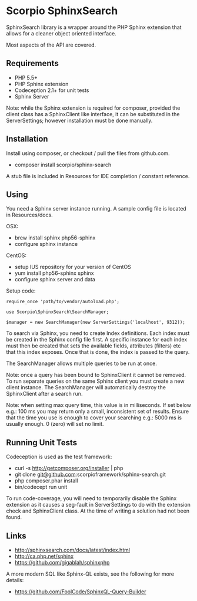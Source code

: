 Scorpio SphinxSearch
====================

SphinxSearch library is a wrapper around the PHP Sphinx extension that allows for a cleaner object oriented interface.

Most aspects of the API are covered.

Requirements
------------

 * PHP 5.5+
 * PHP Sphinx extension
 * Codeception 2.1+ for unit tests
 * Sphinx Server

Note: while the Sphinx extension is required for composer, provided the client class has a SphinxClient
like interface, it can be substituted in the ServerSettings; however installation must be done manually.

Installation
------------

Install using composer, or checkout / pull the files from github.com.

 * composer install scorpio/sphinx-search

A stub file is included in Resources for IDE completion / constant reference.

Using
-----

You need a Sphinx server instance running. A sample config file is located in Resources/docs.

OSX:

 * brew install sphinx php56-sphinx
 * configure sphinx instance

CentOS:

 * setup IUS repository for your version of CentOS
 * yum install php56-sphinx sphinx
 * configure sphinx server and data

Setup code:

    require_once 'path/to/vendor/autoload.php';

    use Scorpio\SphinxSearch\SearchManager;

    $manager = new SearchManager(new ServerSettings('localhost', 9312));

To search via Sphinx, you need to create Index definitions. Each index must be created
in the Sphinx config file first. A specific instance for each index must then be
created that sets the available fields, attributes (filters) etc that this index
exposes. Once that is done, the index is passed to the query.

The SearchManager allows multiple queries to be run at once.

Note: once a query has been bound to SphinxClient it cannot be removed. To run
separate queries on the same Sphinx client you must create a new client instance. The
SearchManager will automatically destroy the SphinxClient after a search run.

Note: when setting max query time, this value is in milliseconds. If set below e.g.: 100 ms
you may return only a small, inconsistent set of results. Ensure that the time you use is
enough to cover your searching e.g.: 5000 ms is usually enough. 0 (zero) will set no limit.

Running Unit Tests
------------------

Codeception is used as the test framework:

 * curl -s http://getcomposer.org/installer | php
 * git clone git@github.com:scorpioframework/sphinx-search.git
 * php composer.phar install
 * bin/codecept run unit

To run code-coverage, you will need to temporarily disable the Sphinx extension as it
causes a seg-fault in ServerSettings to do with the extension check and SphinxClient
class. At the time of writing a solution had not been found.

Links
-----

 * http://sphinxsearch.com/docs/latest/index.html
 * http://ca.php.net/sphinx
 * https://github.com/gigablah/sphinxphp

A more modern SQL like Sphinx-QL exists, see the following for more details:

 * https://github.com/FoolCode/SphinxQL-Query-Builder